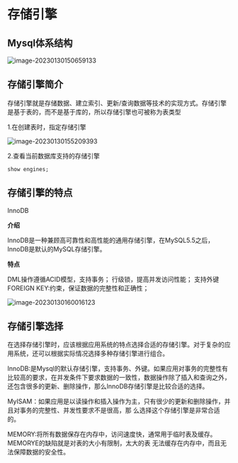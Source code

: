 # 存储引擎

## Mysql体系结构

![image-20230130150659133](https://gitee.com/try-to-be-better/cloud-images/raw/master/img/image-20230130150659133.png)

## 存储引擎简介

存储引擎就是存储数据、建立索引、更新/查询数据等技术的实现方式。存储引擎是基于表的，而不是基于库的，所以存储引擎也可被称为表类型

1.在创建表时，指定存储引擎

![image-20230130155209393](https://gitee.com/try-to-be-better/cloud-images/raw/master/img/image-20230130155209393.png)

2.查看当前数据库支持的存储引擎

```
show engines;
```

## 存储引擎的特点

InnoDB

**介绍**

InnoDB是一种兼顾高可靠性和高性能的通用存储引擎，在MySQL5.5之后，InnoDB是默认的MySQL存储引擎。

**特点**

DML操作遵循ACID模型，支持事务；
行级锁，提高并发访问性能；
支持外键FOREIGN KEY:约束，保证数据的完整性和正确性；

![image-20230130160016123](https://gitee.com/try-to-be-better/cloud-images/raw/master/img/image-20230130160016123.png)

## 存储引擎选择

在选择存储引擎时，应该根据应用系统的特点选择合适的存储引擎。对于复杂的应用系统，还可以根据实际情况选择多种存储引擎进行组合。

InnoDB:是Mysql的默认存储引擎，支持事务、外键。如果应用对事务的完整性有比较高的要求，在并发条件下要求数据的一致性，数据操作除了插入和查询之外，还包含很多的更新、删除操作，那么InnoDB存储引擎是比较合适的选择。

MyISAM：如果应用是以读操作和插入操作为主，只有很少的更新和删除操作，并且对事务的完整性、并发性要求不是很高，那
么选择这个存储引擎是非常合适的。

MEMORY:将所有数据保存在内存中，访问速度快，通常用于临时表及缓存。MEMORYE的缺陷就是对表的大小有限制，太大的表
无法缓存在内存中，而且无法保障数据的安全性。